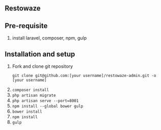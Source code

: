 ## Restowaze

## Pre-requisite

1. install laravel, composer, npm, gulp

## Installation and setup

1. Fork and clone git repository
    ```ssh
    git clone git@github.com:[your username]/restowaze-admin.git -o [your username]
    ```
2. `composer install`
3. `php artisan migrate`
4. `php artisan serve --port=8001`
5. `npm install --global bower gulp`
6. `bower install`
7. `npm install`
8. `gulp`

